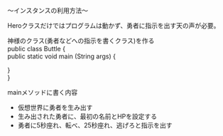 〜インスタンスの利用方法〜

Heroクラスだけではプログラムは動かず、勇者に指示を出す天の声が必要。<br>

神様のクラス(勇者などへの指示を書くクラス)を作る<br>
public class Buttle {<br>
  public static void main (String args) {<br>

  }<br>
}<br>

mainメソッドに書く内容
- 仮想世界に勇者を生み出す
- 生み出された勇者に、最初の名前とHPを設定する
- 勇者に5秒座れ、転べ、25秒座れ、逃げろと指示を出す

